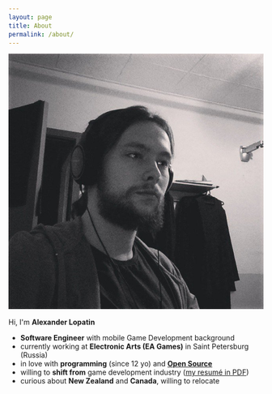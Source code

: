 ```yaml
---
layout: page
title: About
permalink: /about/
---
```


<img id="avatar" src="/pictures/avatar.jpg">

Hi, I'm **Alexander Lopatin**

- **Software Engineer** with mobile Game Development background
- currently working at **Electronic Arts (EA Games)** in Saint Petersburg (Russia)
- in love with **programming** (since 12 yo) and [**Open Source**](/projects)
- willing to **shift from** game development industry ([my resumé in PDF](https://git.io/vVMdk))
- curious about **New Zealand** and **Canada**, willing to relocate
